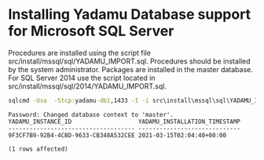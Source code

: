 # Installing Yadamu Database support for Microsoft SQL Server

Procedures are installed using the script file src/install/mssql/sql/YADAMU_IMPORT.sql.
Procedures should be installed by the system administrator. 
Packages are installed in the master database.
For SQL Server 2014 use the script located in src/install/mssql/sql/2014/YADAMU_IMPORT.sql.

```bat
sqlcmd -Usa  -Stcp:yadamu-db1,1433 -I -i src\install\mssql\sql\YADAMU_IMPORT.sql
```

```
Password: Changed database context to 'master'.
YADAMU_INSTANCE_ID                   YADAMU_INSTALLATION_TIMESTAMP
------------------------------------ -----------------------------
9F3CF7B9-92B4-4CBD-9633-CB348A532CEE 2021-03-15T02:04:40+00:00

(1 rows affected)
```